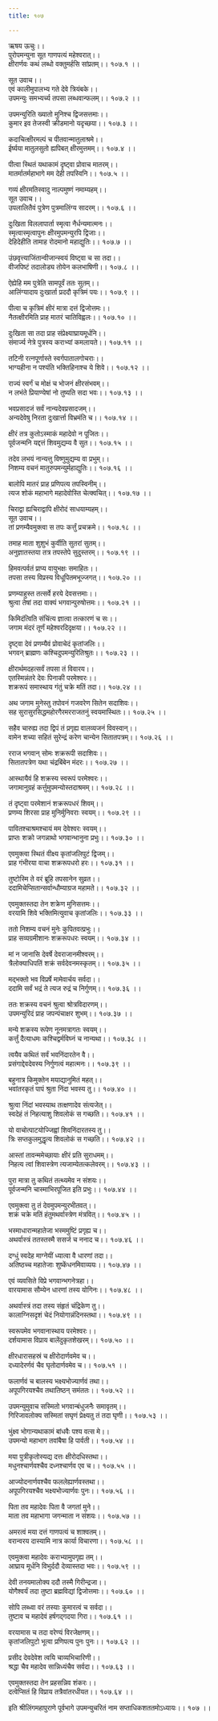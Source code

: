 ```yaml
---
title: १०७

---
```

ऋषय ऊचुः।।  
पुरोपमन्युना सूत गाणपत्यं महेश्वरात्।।  
क्षीरार्णवः कथं लब्धो वक्तुमर्हसि सांप्रतम्।। १०७.१ ।।  
  
सूत उवाच।।  
एवं कालीमुपालभ्य गते देवे त्रियंबके।।  
उपमन्युः समभ्यर्च्य तपसा लब्धवान्फलम्।। १०७.२ ।।  
  
उपमन्युरिति ख्यातो मुनिश्च द्विजसत्तमाः।।  
कुमार इव तेजस्वी क्रीडमानो यदृच्छया।। १०७.३ ।।  
  
कदाचित्क्षीरमल्पं च पीतवान्मातुलाश्रमे।।  
ईर्ष्यया मातुलसुतो ह्यपिबत् क्षीरमुत्तमम्।। १०७.४ ।।  
  
पीत्वा स्थितं यथाकामं दृष्ट्वा प्रोवाच मातरम्।।  
मातर्मातर्महाभागे मम देही तपस्विनि।। १०७.५ ।।  
  
गव्यं क्षीरमतिस्वादु नाल्पमुष्णं नमाम्यहम्।।  
सूत उवाच।।  
उपलालितैवं पुत्रेण पुत्रमालिंग्य सादरम्।। १०७.६ ।।  
  
दुःखिता विललापार्ता स्मृत्वा नैर्धन्यमात्मनः।।  
स्मृत्वास्मृत्वापुनः क्षीरमुपमन्युरपि द्विजाः।।  
देहिदेहीति तामाह रोदमानो महाद्युतिः।। १०७.७ ।।  
  
उंछवृत्त्याजिंतान्वीजान्स्वयं विष्ट्वा च सा तदा।।  
वीजपिष्टं तदालोड्य तोयेन कलभाषिणी।। १०७.८ ।।  
  
ऐह्येहि मम पुत्रेति सामपूर्वं ततः सुतम्।।  
आलिंग्यादाय दुःखार्ता प्रददौ कृत्रिमं पयः।। १०७.९ ।।  
  
पीत्वा च कृत्रिमं क्षीरं मात्रा दत्तं द्विजोत्तमः।।  
नैतत्क्षीरमिति प्राह मातरं चातिविह्वलः।। १०७.१० ।।  
  
दुःखिता सा तदा प्राह संप्रेक्ष्याघ्रायमूर्धनि।।  
संमार्ज्य नेत्रे पुत्रस्य कराभ्यां कमलायते।। १०७.११ ।।  
  
तटिनी रत्नपूर्णास्ते स्वर्गपातालगोचराः।।  
भाग्यहीना न पश्यंति भक्तिहिनाश्च ये शिवे।। १०७.१२ ।।  
  
राज्यं स्वर्गं च मोक्षं च भोजनं क्षीरसंभवम्।।  
न लभंते प्रियाण्येषां नो तुष्यति सदा भवः।। १०७.१३ ।।  
  
भवप्रसादजं सर्वं नान्यदेवप्रसादजम्।।  
अन्यदेवेषु निरता दुःखार्त्ता विभ्रमंति च।। १०७.१४ ।।  
  
क्षीरं तत्र कुतोऽस्माकं महादेवो न पूजितः।।  
पूर्वजन्मनि यद्दत्तं शिवमुद्यम्य वै सुत।। १०७.१५ ।।  
  
तदेव लभयं नान्यत्तु विष्णुमुद्यम्य वा प्रभुम्।।  
निशम्य वचनं मातुरुपमन्युर्महाद्युतिः।। १०७.१६ ।।  
  
बालोपि मातरं प्राह प्रणिपत्य तपस्विनीम्।।  
त्यज शोकं महाभागे महादेवोस्ति चेत्क्वचित्।। १०७.१७ ।।  
  
चिराद्वा ह्यचिराद्वापि क्षीरोदं साधयाम्यहम्।।  
सूत उवाच।।  
तां प्रणम्यैवमुक्त्वा स तपः कर्त्तुं प्रचक्रमे।। १०७.१८ ।।  
  
तमाह माता शुशुभं कुर्वीति सुतरां सुतम्।।  
अनुज्ञातस्तया तत्र तपस्तेपे सुदुस्तरम्।। १०७.१९ ।।  
  
हिमवत्पर्वतं प्राप्य वायुभक्षः समाहितः।।  
तपसा तस्य विप्रस्य विधूपितमभूज्जगत्।। १०७.२० ।।  
  
प्रणम्याहुस्त तत्सर्वे हरये देवसत्तमाः।।  
श्रुत्वा तेषां तदा वाक्यं भगवान्पुरुषोत्तमः।। १०७.२१ ।।  
  
किमिदंत्विति संचिंत्य ज्ञात्वा तत्कारणं च सः।।  
जगाम मंदरं तूर्णं महेश्वरदिदृक्षया।। १०७.२२ ।।  
  
दृष्ट्वा देवं प्रणम्यैवं प्रोवाचेदं कृतांजलिः।।  
भगवन् ब्राह्मणः कश्चिदुपमन्युरितिश्रुतः।। १०७.२३ ।।  
  
क्षीरार्थमदहत्सर्वं तपसा तं विवारय।।  
एतस्मिन्नंतरे देवः पिनाकी परमेश्वरः।।  
शक्ररूपं समास्थाय गंतुं चक्रे मतिं तदा।। १०७.२४ ।।  
  
अथ जगाम मुनेस्तु तपोवनं गजवरेण सितेन सदाशिवः।।  
सह सुरासुरसिद्धमहोरगैरमरराजतनुं स्वयमास्थितः।। १०७.२५ ।।  
  
सहैव चारुह्य तदा द्विपं तं प्रगृह्य वालव्यजनं विवस्वान्।।  
वामेन शच्या सहितं सुरेन्द्रं करेण चान्येन सितातपत्रम्।। १०७.२६ ।।  
  
रराज भगवान् सोमः शक्ररूपी सदाशिवः।।  
सितातपत्रेण यथा चंद्रबिंबेन मंदरः।। १०७.२७ ।।  
  
आस्थायैवं हि शक्रस्य स्वरूपं परमेश्वरः।।  
जगामानुग्रहं कर्त्तुमुपमन्योस्तदाश्रमम्।। १०७.२८ ।।  
  
तं दृष्ट्वा परमेशानं शक्ररूपधरं शिवम्।।  
प्रणम्य शिरसा प्राह मुनिर्मुनिवराः स्वयम्।। १०७.२९ ।।  
  
पावितश्चाश्रमश्चायं मम देवेश्वरः स्वयम्।।  
प्राप्तः शक्रो जगन्नाथो भगवान्भानुना प्रभुः।। १०७.३० ।।  
  
एवमुक्त्वा स्थितं वीक्ष्य कृतांजलिपुटं द्विजम्।।  
प्राह गंभीरया वाचा शक्ररूपधरो हरः।। १०७.३१ ।।  
  
तुष्टोस्मि ते वरं ब्रूहि तपसानेन सुव्रत।।  
ददामिचेप्सितान्सर्वान्धौम्याग्रज महामते।। १०७.३२ ।।  
  
एवमुक्तस्तदा तेन शक्रेण मुनिसत्तमः।।  
वरयामि शिवे भक्तिमित्युवाच कृतांजलिः।। १०७.३३ ।।  
  
ततो निशम्य वचनं मुनेः कुपितवत्प्रभुः।।  
प्राह सव्यग्रमीशानः शक्ररूपधरः स्वयम्।। १०७.३४ ।।  
  
मां न जानासि देवर्षे देवराजानमीश्वरम्।।  
त्रैलोक्याधिपतिं शक्रं सर्वदेवनमस्कृतम्।। १०७.३५ ।।  
  
मद्भक्तो भव विप्रर्षे मामेवार्चय सर्वदा।।  
ददामि सर्वं भद्रं ते त्यज रुद्रं च निर्गुणम्।। १०७.३६ ।।  
  
ततः शक्रस्य वचनं श्रुत्वा श्रोत्रविदारणम्।।  
उपमन्युरिदं प्राह जपन्पंचाक्षर शुभम्।। १०७.३७ ।।  
  
मन्ये शक्रस्य रूपेण नूनमत्रागतः स्वयम्।।  
कर्त्तुं दैत्याधमः कश्चिद्वर्मविघ्नं च नान्यथा।। १०७.३८ ।।  
  
त्वयैव कथितं सर्वं भवनिंदारतेन वै।।  
प्रसंगाद्देवदेवस्य निर्गुणत्वं महात्मनः।। १०७.३९ ।।  
  
बहुनात्र किमुक्तेन मयाद्यानुमितं महत्।।  
भवांतरकृतं पापं श्रुता निंदा भवस्य तु।। १०७.४० ।।  
  
श्रुत्वा निंदां भवस्याथ तत्क्षणादेव संत्यजेत्।।  
स्वदेहं तं निहत्याशु शिवलोकं स गच्छति।। १०७.४१ ।।  
  
यो वाचोत्पाटयोज्जिह्वां शिवनिंदारतस्य तु।।  
त्रिः सप्तकुलमुद्धृत्य शिवलोकं स गच्छति।। १०७.४२ ।।  
  
आस्तां तावन्ममेच्छायाः क्षीरं प्रति सुराधमम्।।  
निहत्य त्वां शिवास्त्रेण त्यजाम्येतत्कलेवरम्।। १०७.४३ ।।  
  
पुरा मात्रा तु कथितं तत्थ्यमेव न संशयः।।  
पूर्वजन्मनि चास्माभिरपूजित इति प्रभुः।। १०७.४४ ।।  
  
एवमुक्त्वा तु तं देवमुपमन्युरभीतवत्।।  
शक्रं चक्रे मतिं हंतुमथर्वास्त्रेण मंत्रवित्।। १०७.४५ ।।  
  
भस्माधारान्महातेजा भस्ममुष्टिं प्रगृह्य च।।  
अथर्वास्त्रं ततस्तस्मै ससर्ज च ननाद च।। १०७.४६ ।।  
  
दग्धुं स्वदेह माग्नेयीं ध्यात्वा वै धारणां तदा।।  
अतिष्ठच्च महातेजाः शुष्केंधनमिवाव्ययः।। १०७.४७ ।।  
  
एवं व्यवसिते विप्रे भगवान्भगनेत्रहा।।  
वारयामास सौम्येन धारणां तस्य योगिनः।। १०७.४८ ।।  
  
अथर्वास्त्रं तदा तस्य संहृतं चंद्रिकेण तु।।  
कालाग्निसदृशं चेदं नियोगान्नंदिनस्तथा।। १०७.४९ ।।  
  
स्वरूपमेव भगवानास्थाय परमेश्वरः।।  
दर्शयामास विप्राय बालेंदुकृतशेखरम्।। १०७.५० ।।  
  
क्षीरधारासहस्रं च क्षीरोदार्णवमेव च।।  
दध्यादेरर्णवं चैव घृतोदार्णवमेव च।। १०७.५१ ।।  
  
फलार्णवं च बालस्य भक्ष्यभोज्यार्णवं तथा।।  
अपूपगिरयश्चैव तथातिष्ठन् समंततः।। १०७.५२ ।।  
  
उपमन्युमुवाच सस्मितो भगवान्बंधुजनैः समावृतम्।।  
गिरिजावलोक्य सस्मितां सघृणं प्रेक्ष्यतु तं तदा घृणी।। १०७.५३ ।।  
  
भुंक्ष्व भोगान्यथाकामं बांधवैः पश्य वत्स मे।।  
उपमन्यो महाभाग तवांबैषा हि पार्वती।। १०७.५४ ।।  
  
मया पुत्रीकृतोस्यद्य दत्तः क्षीरोदधिस्तथा।।  
मधुनश्चार्णवश्चैव दध्नश्चार्णव एव च।। १०७.५५ ।।  
  
आज्योदनार्णवश्चैव फललेह्यार्णवस्तथा।।  
अपूपगिरयश्चैव भक्ष्यभोज्यार्णवः पुनः।। १०७.५६ ।।  
  
पिता तव महादेवः पिता वै जगतां मुने।।  
माता तव महाभागा जगन्माता न संशयः।। १०७.५७ ।।  
  
अमरत्वं मया दत्तं गाणपत्यं च शाश्वतम्।।  
वरान्वरय दास्यामि नात्र कार्या विचारणा।। १०७.५८ ।।  
  
एवमुक्त्वा महादेवः कराभ्यामुपगृह्य तम्।।  
आघ्राय मूर्धनि विभुर्ददौ देव्यास्तदा भवः।। १०७.५९ ।।  
  
देवी तनयमालोक्य ददौ तस्मै गिरीन्द्रजा।।  
योगैश्वर्यं तदा तुष्टा ब्रह्मविद्यां द्विजोत्तमाः।। १०७.६० ।।  
  
सोपि लब्ध्वा वरं तस्याः कुमारत्वं च सर्वदा।।  
तुष्टाव च महादेवं हर्षगद्गदया गिरा।। १०७.६१ ।।  
  
वरयामास च तदा वरेण्यं विरजेक्षणम्।।  
कृतांजलिपुटो भूत्वा प्रणिपत्य पुनः पुनः।। १०७.६२ ।।  
  
प्रसीद देवदेवेश त्वयि चाव्यभिचारिणी।।  
श्रद्धा चैव महादेव सान्निध्यंचैव सर्वदा।। १०७.६३ ।।  
  
एवमुक्तस्तदा तेन प्रहसन्निव शंकरः।।  
दत्वेप्सितं हि विप्राय तत्रैवांतरधीयत।। १०७.६४ ।।  
  
इति श्रीलिंगमहापुराणे पूर्वभागे उपमन्युचरितं नाम सप्ताधिकशततमोऽध्यायः।। १०७ ।।